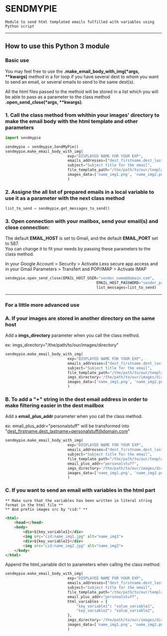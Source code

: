 # SENDMYPIE #

    Module to send html templated emails fulfilled with variables using Python script  

---

## How to use this Python 3 module ##

### Basic use ###

You may feel free to use the __.make_email_body_with_img(*args, **kwargs)__ method in a for loop if you have several dest to whom you want to send an email, or several emails to send to the same dest(s).  

All the html files passed to the method will be stored in a list which you will be able to pass as a parameter to the class method __.open_send_close(*args, **kwargs)__.  

### 1. Call the class method from whithin your images' directory to make the email body with the html template and other parameters ###  

```python
import sendmypie

sendmypie = sendmypie.SendMyPie()
sendmypie.make_email_body_with_img(
                            exp="DISPLAYED NAME FOR YOUR EXP",  
                            emails_addresses=["dest_firstname.dest_lastname@domain.com",],  
                            subject="Subject title for the email",  
                            file_template_path="/the/path/to/our/template_email.html",  
                            images_data=['name_img1.png', 'name_img2.png', ]  
                            )  
```

### 2. Assigne the all list of prepared emails in a local variable to use it as a parameter with the next class method ###  

```python
list_to_send = sendmypie.get_messages_to_send()
```

### 3. Open connection with your mailbox, send your email(s) and close connection: ###  

The default __EMAIL_HOST__ is set to Gmail, and the default __EMAIL_PORT__ set to 587.  
You can change it to fit your needs by passing these parameters to the class method.

In your Google Account > Security > Activate Less secure app access and in your Gmail Parameters > Transfert and POP/IMAP > Activate IMAP

```python
sendmypie.open_send_close(EMAIL_HOST_USER="sender_name@domain.com",  
                                         EMAIL_HOST_PASSWORD="sender_password",  
                                         list_messages=list_to_send)
```

---  

### For a little more advanced use ###

### A. If your images are stored in another directory on the same host ###  

Add a __imgs_directory__ parameter when you call the class method.  

ex: imgs_directory="/the/path/to/our/images/directory"

```python
sendmypie.make_email_body_with_img(
                            exp="DISPLAYED NAME FOR YOUR EXP",  
                            emails_addresses=["dest_firstname.dest_lastname@domain.com",],  
                            subject="Subject title for the email",  
                            file_template_path="/the/path/to/our/template_email.html",  
                            imgs_directory='/the/path/to/our/images/directory',  
                            images_data=['name_img1.png', 'name_img2.png', ]  
                            ) 
```


### B. To add a "+" string in the dest email address in order to make filtering easier in the dest mailbox ###  

Add a __email_plus_addr__ parameter when you call the class method.  

ex: email_plus_addr="personalstuff" will be transformed into "dest_firstname.dest_lastname+personalstuff@domain.com"

```python
sendmypie.make_email_body_with_img(
                            exp="DISPLAYED NAME FOR YOUR EXP",  
                            emails_addresses=["dest_firstname.dest_lastname@domain.com",],  
                            subject="Subject title for the email",  
                            file_template_path="/the/path/to/our/template_email.html",  
                            email_plus_addr="personalstuff", 
                            imgs_directory='/the/path/to/our/images/directory',  
                            images_data=['name_img1.png', 'name_img2.png', ]  
                            ) 
```

### C. If you want to send an email with variables in the html part ###  
    ** Make sure that the variables has been written in literal string format in the html file ** 
    ** And prefix images src by "cid:" **

```html
<html>
    <head></head>
    <body>
        <div>${key_variable1}</div>
        <img src="cid:name_img1.jpg" alt="name_img1">
        <div>${key_variable2}</div>
        <img src="cid:name_img2.jpg" alt="name_img2">
    </body>
</html>
```

Append the html_variable dict to parameters when calling the class method:

```python
sendmypie.make_email_body_with_img(
                            exp="DISPLAYED NAME FOR YOUR EXP",  
                            emails_addresses=["dest_firstname.dest_lastname@domain.com",],  
                            subject="Subject title for the email",  
                            file_template_path="/the/path/to/our/template_email.html",  
                            email_plus_addr="personalstuff",  
                            html_variables = {
                                "key_variable1": "value_variable1", 
                                "key_variable2": "value_variable2", 
                            },
                            imgs_directory='/the/path/to/our/images/directory',  
                            images_data=['name_img1.png', 'name_img2.png', ]  
                            ) 
```